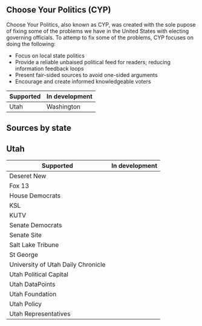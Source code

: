 
## Choose Your Politics (CYP)
Choose Your Politics, also known as CYP, was created with the sole pupose of fixing some of the problems we have in the     United States with electing governing officials. To attemp to fix some of the problems, CYP focuses on doing the following:

  * Focus on local state politics
  * Provide a reliable unbaised political feed for readers; reducing information feedback loops
  * Present fair-sided sources to avoid one-sided arguments
  * Encourage and create informed knowledgeable voters



**Supported** | **In development**
--- | ---
Utah | Washington



## Sources by state
 
 ## Utah
 **Supported** | **In development**
 --- | ---
  Deseret New | 
  Fox 13 | 
  House Democrats | 
  KSL | 
  KUTV | 
  Senate Democrats | 
  Senate Site | 
  Salt Lake Tribune | 
  St George | 
  University of Utah Daily Chronicle | 
  Utah Political Capital | 
  Utah DataPoints | 
  Utah Foundation | 
  Utah Policy | 
  Utah Representatives | 

